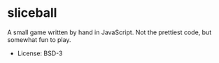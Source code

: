 # sliceball

A small game written by hand in JavaScript. Not the prettiest code, but somewhat fun to play.

* License: BSD-3
